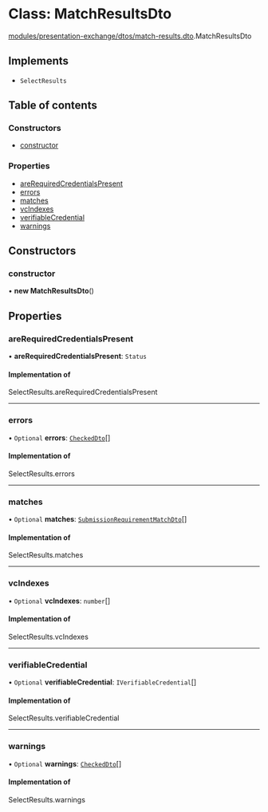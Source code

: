 # Class: MatchResultsDto

[modules/presentation-exchange/dtos/match-results.dto](../modules/modules_presentation_exchange_dtos_match_results_dto.md).MatchResultsDto

## Implements

- `SelectResults`

## Table of contents

### Constructors

- [constructor](modules_presentation_exchange_dtos_match_results_dto.MatchResultsDto.md#constructor)

### Properties

- [areRequiredCredentialsPresent](modules_presentation_exchange_dtos_match_results_dto.MatchResultsDto.md#arerequiredcredentialspresent)
- [errors](modules_presentation_exchange_dtos_match_results_dto.MatchResultsDto.md#errors)
- [matches](modules_presentation_exchange_dtos_match_results_dto.MatchResultsDto.md#matches)
- [vcIndexes](modules_presentation_exchange_dtos_match_results_dto.MatchResultsDto.md#vcindexes)
- [verifiableCredential](modules_presentation_exchange_dtos_match_results_dto.MatchResultsDto.md#verifiablecredential)
- [warnings](modules_presentation_exchange_dtos_match_results_dto.MatchResultsDto.md#warnings)

## Constructors

### constructor

• **new MatchResultsDto**()

## Properties

### areRequiredCredentialsPresent

• **areRequiredCredentialsPresent**: `Status`

#### Implementation of

SelectResults.areRequiredCredentialsPresent

___

### errors

• `Optional` **errors**: [`CheckedDto`](modules_presentation_exchange_dtos_checked_dto.CheckedDto.md)[]

#### Implementation of

SelectResults.errors

___

### matches

• `Optional` **matches**: [`SubmissionRequirementMatchDto`](modules_presentation_exchange_dtos_submission_requirement_match_dto.SubmissionRequirementMatchDto.md)[]

#### Implementation of

SelectResults.matches

___

### vcIndexes

• `Optional` **vcIndexes**: `number`[]

#### Implementation of

SelectResults.vcIndexes

___

### verifiableCredential

• `Optional` **verifiableCredential**: `IVerifiableCredential`[]

#### Implementation of

SelectResults.verifiableCredential

___

### warnings

• `Optional` **warnings**: [`CheckedDto`](modules_presentation_exchange_dtos_checked_dto.CheckedDto.md)[]

#### Implementation of

SelectResults.warnings
